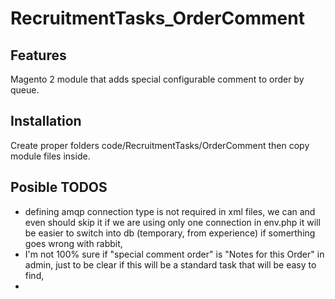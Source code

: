 # RecruitmentTasks_OrderComment


## Features
Magento 2 module that adds special configurable comment to order by queue.

## Installation
Create proper folders code/RecruitmentTasks/OrderComment then copy module files inside.

## Posible TODOS
- defining amqp connection type is not required in xml files, we can and even should skip it if we are using only one connection in env.php it will be easier to switch into db (temporary, from experience) if somerthing goes wrong with rabbit, 
- I'm not 100% sure if "special comment order" is "Notes for this Order" in admin, just to be clear if this will be a standard task that will be easy to find,
- 
